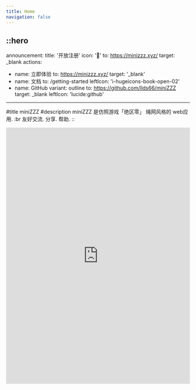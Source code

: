```yaml
---
title: Home
navigation: false
---
```


::hero
---
announcement:
  title: '开放注册'
  icon: '🎉'
  to: https://minizzz.xyz/
  target: _blank
actions:
  - name: 立即体验
    to: https://minizzz.xyz/
    target: '_blank'
  - name: 文档
    to: /getting-started
    leftIcon: 'i-hugeicons-book-open-02'
  - name: GitHub
    variant: outline
    to: https://github.com/llds66/miniZZZ
    target: _blank
    leftIcon: 'lucide:github'
---

#title
miniZZZ
#description
miniZZZ 是仿照游戏「绝区零」 绳网风格的 web应用. 
:br 友好交流. 分享. 帮助.
::

<div class="border rounded-lg shadow-md">
  <iframe src="https://minizzz.xyz/" height="700" width="100%" class="rounded-lg" scrolling="no" frameborder="0">
</div>
